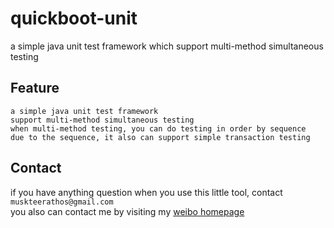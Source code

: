 # quickboot-unit
a simple java unit test framework which support multi-method simultaneous testing

## Feature
    a simple java unit test framework
    support multi-method simultaneous testing
    when multi-method testing, you can do testing in order by sequence
    due to the sequence, it also can support simple transaction testing 
## Contact
if you have anything question when you use this little tool, contact `muskteerathos@gmail.com`<br>
you also can contact me by visiting my [weibo homepage](http://weibo.com/270299332) 

